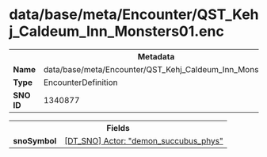 <h1>data/base/meta/Encounter/QST_Kehj_Caldeum_Inn_Monsters01.enc</h1><table><tr><th colspan="100%">Metadata</th></tr><tr><td><b>Name</b></td><td>data/base/meta/Encounter/QST_Kehj_Caldeum_Inn_Monsters01.enc</td></tr><tr><td><b>Type</b></td><td>EncounterDefinition</td></tr><tr><td><b>SNO ID</b></td><td>1340877</td></tr></table>

<table><tr><th colspan="100%">Fields</th></tr><tr><td><b>snoSymbol</b></td><td><a href="..\Actor\demon_succubus_phys.acr.md">[DT_SNO] Actor: "demon_succubus_phys"</a></td></tr></table>


